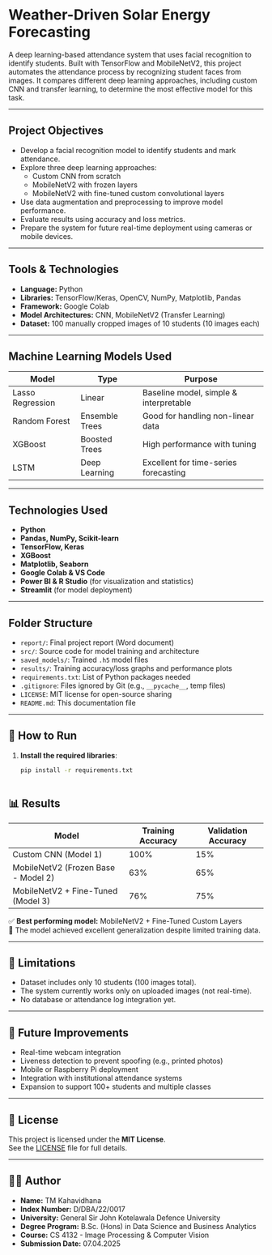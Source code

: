 # Weather-Driven Solar Energy Forecasting

A deep learning-based attendance system that uses facial recognition to identify students. Built with TensorFlow and MobileNetV2, this project automates the attendance process by recognizing student faces from images. It compares different deep learning approaches, including custom CNN and transfer learning, to determine the most effective model for this task.

---

## Project Objectives

- Develop a facial recognition model to identify students and mark attendance.
- Explore three deep learning approaches:
  - Custom CNN from scratch
  - MobileNetV2 with frozen layers
  - MobileNetV2 with fine-tuned custom convolutional layers
- Use data augmentation and preprocessing to improve model performance.
- Evaluate results using accuracy and loss metrics.
- Prepare the system for future real-time deployment using cameras or mobile devices.

---

## Tools & Technologies

- **Language:** Python  
- **Libraries:** TensorFlow/Keras, OpenCV, NumPy, Matplotlib, Pandas  
- **Framework:** Google Colab  
- **Model Architectures:** CNN, MobileNetV2 (Transfer Learning)  
- **Dataset:** 100 manually cropped images of 10 students (10 images each)

---

## Machine Learning Models Used

| Model              | Type           | Purpose                             |
|-------------------|----------------|-------------------------------------|
| Lasso Regression  | Linear         | Baseline model, simple & interpretable |
| Random Forest      | Ensemble Trees | Good for handling non-linear data   |
| XGBoost            | Boosted Trees  | High performance with tuning        |
| LSTM               | Deep Learning  | Excellent for time-series forecasting|

---

## Technologies Used

- **Python**
- **Pandas, NumPy, Scikit-learn**
- **TensorFlow, Keras**
- **XGBoost**
- **Matplotlib, Seaborn**
- **Google Colab & VS Code**
- **Power BI & R Studio** (for visualization and statistics)
- **Streamlit** (for model deployment)

---

## Folder Structure

- `report/`: Final project report (Word document)  
- `src/`: Source code for model training and architecture  
- `saved_models/`: Trained `.h5` model files  
- `results/`: Training accuracy/loss graphs and performance plots  
- `requirements.txt`: List of Python packages needed  
- `.gitignore`: Files ignored by Git (e.g., `__pycache__`, temp files)  
- `LICENSE`: MIT license for open-source sharing  
- `README.md`: This documentation file

---


## 🚀 How to Run

1. **Install the required libraries**:

   ```bash
   pip install -r requirements.txt



## 📊 Results

| Model                                | Training Accuracy | Validation Accuracy |
|-------------------------------------|-------------------|---------------------|
| Custom CNN (Model 1)                | 100%              | 15%                 |
| MobileNetV2 (Frozen Base - Model 2) | 63%               | 65%                 |
| MobileNetV2 + Fine-Tuned (Model 3)  | 76%               | 75%                 |

✅ **Best performing model:** MobileNetV2 + Fine-Tuned Custom Layers  
🧠 The model achieved excellent generalization despite limited training data.

---

## 📌 Limitations

- Dataset includes only 10 students (100 images total).
- The system currently works only on uploaded images (not real-time).
- No database or attendance log integration yet.

---

## 🔮 Future Improvements

- Real-time webcam integration
- Liveness detection to prevent spoofing (e.g., printed photos)
- Mobile or Raspberry Pi deployment
- Integration with institutional attendance systems
- Expansion to support 100+ students and multiple classes

---

## 📄 License

This project is licensed under the **MIT License**.  
See the [LICENSE](LICENSE) file for full details.

---

## 👨‍🎓 Author

- **Name:** TM Kahavidhana  
- **Index Number:** D/DBA/22/0017  
- **University:** General Sir John Kotelawala Defence University  
- **Degree Program:** B.Sc. (Hons) in Data Science and Business Analytics  
- **Course:** CS 4132 - Image Processing & Computer Vision  
- **Submission Date:** 07.04.2025

